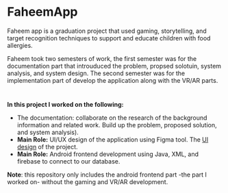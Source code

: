 # FaheemApp
Faheem app is a graduation project that used gaming, storytelling, and target recognition techniques to support and educate children with food allergies. 

Faheem took two semesters of work, the first semester was for the documentation part that introuduced the problem, propsed solotuin, system analysis, and system design. The second semester was for the implementation part of develop the application along with the VR/AR parts.
#
**In this project I worked on the following:**
- The documentation: collaborate on the research of the background information and related work. Build up the problem, proposed solution, and system analysis).
- **Main Role:** UI/UX design of the application using Figma tool. The [UI design](https://www.figma.com/file/YJr5f8Fb7Vylqpnqhd3mPu/Application-UI?node-id=0%3A1) of the project.
- **Main Role:** Android frontend development using Java, XML, and firebase to connect to our database.


**Note**: this repository only includes the android frontend part -the part I worked on- without the gaming and VR/AR development.
